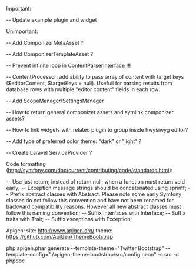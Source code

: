 Important:

-- Update example plugin and widget

Unimportant:

-- Add ComponizerMetaAsset ?

-- Add ComponizerTemplateAsset ?

-- Prevent infinite loop in ContentParserInterface !!!

-- ContentProcessor: add ability to pass array of content with target keys ($editorContent, $targetKeys = null).
   Usefull for parsing results from database rows with multiple "editor content" fields in each row.

-- Add ScopeManager/SettingsManager

-- How to return general componizer assets and symlink componizer assets?

-- How to link widgets with related plugin to group inside hwysiwyg editor?

-- Add type of preferred color theme: "dark" or "light"  ?

-- Create Laravel ServiceProvider ?

Code formatting (http://symfony.com/doc/current/contributing/code/standards.html):

-- Use just return; instead of return null; when a function must return void early;
-- Exception message strings should be concatenated using sprintf;
-- Prefix abstract classes with Abstract. Please note some early Symfony classes do not follow this convention and have not been renamed for backward compatibility reasons. However all new abstract classes must follow this naming convention;
-- Suffix interfaces with Interface;
-- Suffix traits with Trait;
-- Suffix exceptions with Exception;

Apigen:
site: http://www.apigen.org/
theme: https://github.com/ApiGen/ThemeBootstrap

php apigen.phar generate --template-theme="Twitter Bootstrap" --template-config="./apigen-theme-bootstrap/src/config.neon" -s src -d phpdoc

